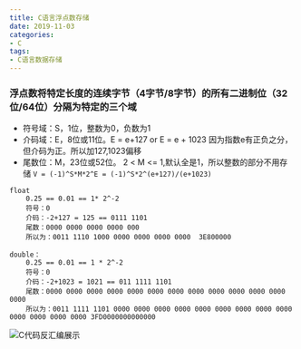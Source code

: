 ```yaml
---
title: C语言浮点数存储
date: 2019-11-03
categories: 
- C
tags: 
- C语言数据存储
---
```


### 浮点数将特定长度的连续字节（4字节/8字节）的所有二进制位（32位/64位）分隔为特定的三个域
- 符号域：S，1位，整数为0，负数为1
- 介码域：E，8位或11位。E = e+127 or E = e + 1023 因为指数e有正负之分，但介码为正。所以加127,1023偏移
- 尾数位：M，23位或52位。	2 < M <= 1,默认全是1，所以整数的部分不用存储
```V = (-1)^S*M*2^E = (-1)^S*2^(e+127)/(e+1023)```

```
float
	0.25 == 0.01 == 1* 2^-2
	符号：0
	介码：-2+127 = 125 == 0111 1101
	尾数：0000 0000 0000 0000 000
	所以为：0011 1110 1000 0000 0000 0000 0000	3E800000
```
```
double：
	0.25 == 0.01 == 1 * 2^-2
	符号：0
	介码：-2+1023 = 1021 == 011 1111 1101
	尾数：0000 0000 0000 0000 0000 0000 0000 0000 0000 0000 0000 0000 0000
	所以为：0011 1111 1101 0000 0000 0000 0000 0000 0000 0000 0000 0000 0000 0000 0000 0000 3FD0000000000000
```
![C代码反汇编展示](/images/cc/floatAnddouble.png)
